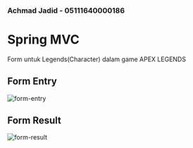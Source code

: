 ### Achmad Jadid - 05111640000186


# Spring MVC

Form untuk Legends(Character) dalam game APEX LEGENDS

## Form Entry
![form-entry](https://github.com/jadidampme/pbkk-b/blob/master/Tugas2/form-entry.png)

## Form Result
![form-result](https://github.com/jadidampme/pbkk-b/blob/master/Tugas2/form-result.png)
